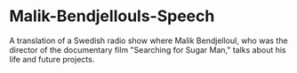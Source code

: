 # Malik-Bendjellouls-Speech
A translation of a Swedish radio show where Malik Bendjelloul, who was the director of the documentary film "Searching for Sugar Man," talks about his life and future projects.
